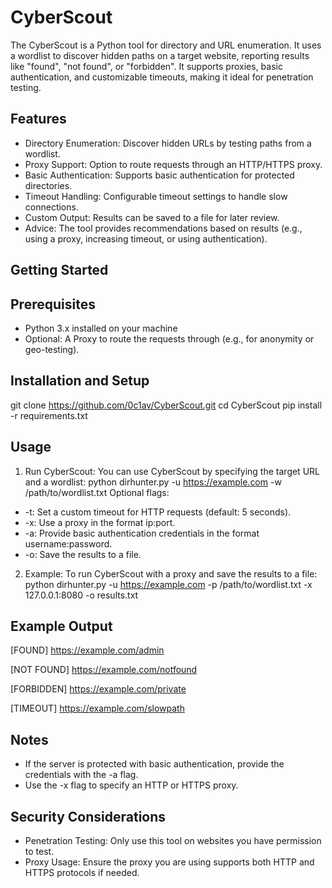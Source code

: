 # CyberScout
The CyberScout is a Python tool for directory and URL enumeration. It uses a wordlist to discover hidden paths on a target website, reporting results like "found", "not found", or "forbidden". It supports proxies, basic authentication, and customizable timeouts, making it ideal for penetration testing.

## Features
- Directory Enumeration: Discover hidden URLs by testing paths from a wordlist.
- Proxy Support: Option to route requests through an HTTP/HTTPS proxy.
- Basic Authentication: Supports basic authentication for protected directories.
- Timeout Handling: Configurable timeout settings to handle slow connections.
- Custom Output: Results can be saved to a file for later review.
- Advice: The tool provides recommendations based on results (e.g., using a proxy, increasing timeout, or using authentication).

## Getting Started
## Prerequisites
- Python 3.x installed on your machine
- Optional: A Proxy to route the requests through (e.g., for anonymity or geo-testing).

## Installation and Setup
git clone https://github.com/0c1av/CyberScout.git
cd CyberScout
pip install -r requirements.txt

## Usage
1. Run CyberScout: You can use CyberScout by specifying the target URL and a wordlist: python dirhunter.py -u https://example.com -w /path/to/wordlist.txt
Optional flags:
- -t: Set a custom timeout for HTTP requests (default: 5 seconds).
- -x: Use a proxy in the format ip:port.
- -a: Provide basic authentication credentials in the format username:password.
- -o: Save the results to a file.
2. Example: To run CyberScout with a proxy and save the results to a file:
  python dirhunter.py -u https://example.com -p /path/to/wordlist.txt -x 127.0.0.1:8080 -o results.txt

## Example Output
[FOUND] https://example.com/admin

[NOT FOUND] https://example.com/notfound

[FORBIDDEN] https://example.com/private

[TIMEOUT] https://example.com/slowpath

## Notes
- If the server is protected with basic authentication, provide the credentials with the -a flag.
- Use the -x flag to specify an HTTP or HTTPS proxy.

## Security Considerations
- Penetration Testing: Only use this tool on websites you have permission to test.
- Proxy Usage: Ensure the proxy you are using supports both HTTP and HTTPS protocols if needed.
